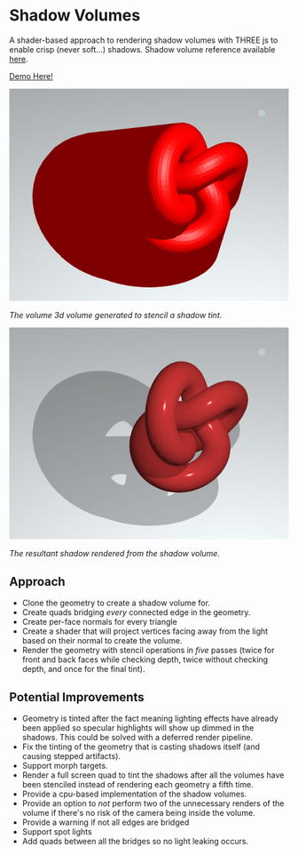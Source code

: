 # Shadow Volumes

A shader-based approach to rendering shadow volumes with THREE js to enable crisp (never soft...) shadows. Shadow volume reference available [here](http://nuclear.mutantstargoat.com/articles/volume_shadows_tutorial_nuclear.pdf).

[Demo Here!](https://gkjohnson.github.io/threejs-sandbox/shadow-volumes/index.html)

![](./docs/visible-volume.png)

_The volume 3d volume generated to stencil a shadow tint._

![](./docs/shadow-volume.png)

_The resultant shadow rendered from the shadow volume._

## Approach

- Clone the geometry to create a shadow volume for.
- Create quads bridging _every_ connected edge in the geometry.
- Create per-face normals for every triangle
- Create a shader that will project vertices facing away from the light based on their normal to create the volume.
- Render the geometry with stencil operations in _five_ passes (twice for front and back faces while checking depth, twice without checking depth, and once for the final tint).

## Potential Improvements
- Geometry is tinted after the fact meaning lighting effects have already been applied so specular highlights will show up dimmed in the shadows. This could be solved with a deferred render pipeline.
- Fix the tinting of the geometry that is casting shadows itself (and causing stepped artifacts).
- Support morph targets.
- Render a full screen quad to tint the shadows after all the volumes have been stenciled instead of rendering each geometry a fifth time.
- Provide a cpu-based implementation of the shadow volumes.
- Provide an option to _not_ perform two of the unnecessary renders of the volume if there's no risk of the camera being inside the volume.
- Provide a warning if not all edges are bridged
- Support spot lights
- Add quads between all the bridges so no light leaking occurs.
